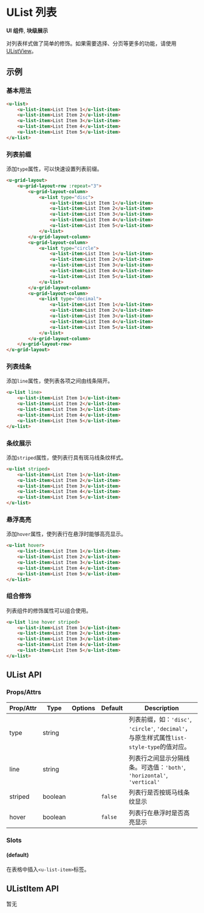 <!-- 该 README.md 根据 api.yaml 和 docs/*.md 自动生成，为了方便在 GitHub 和 NPM 上查阅。如需修改，请查看源文件 -->

# UList 列表

**UI 组件**, **块级展示**

对列表样式做了简单的修饰。如果需要选择、分页等更多的功能，请使用 [UListView](../u-list-view)。

## 示例
### 基本用法

``` html
<u-list>
    <u-list-item>List Item 1</u-list-item>
    <u-list-item>List Item 2</u-list-item>
    <u-list-item>List Item 3</u-list-item>
    <u-list-item>List Item 4</u-list-item>
    <u-list-item>List Item 5</u-list-item>
</u-list>
```

### 列表前缀

添加`type`属性，可以快速设置列表前缀。

``` html
<u-grid-layout>
    <u-grid-layout-row :repeat="3">
        <u-grid-layout-column>
            <u-list type="disc">
                <u-list-item>List Item 1</u-list-item>
                <u-list-item>List Item 2</u-list-item>
                <u-list-item>List Item 3</u-list-item>
                <u-list-item>List Item 4</u-list-item>
                <u-list-item>List Item 5</u-list-item>
            </u-list>
        </u-grid-layout-column>
        <u-grid-layout-column>
            <u-list type="circle">
                <u-list-item>List Item 1</u-list-item>
                <u-list-item>List Item 2</u-list-item>
                <u-list-item>List Item 3</u-list-item>
                <u-list-item>List Item 4</u-list-item>
                <u-list-item>List Item 5</u-list-item>
            </u-list>
        </u-grid-layout-column>
        <u-grid-layout-column>
            <u-list type="decimal">
                <u-list-item>List Item 1</u-list-item>
                <u-list-item>List Item 2</u-list-item>
                <u-list-item>List Item 3</u-list-item>
                <u-list-item>List Item 4</u-list-item>
                <u-list-item>List Item 5</u-list-item>
            </u-list>
        </u-grid-layout-column>
    </u-grid-layout-row>
</u-grid-layout>
```

### 列表线条

添加`line`属性，使列表各项之间由线条隔开。

``` html
<u-list line>
    <u-list-item>List Item 1</u-list-item>
    <u-list-item>List Item 2</u-list-item>
    <u-list-item>List Item 3</u-list-item>
    <u-list-item>List Item 4</u-list-item>
    <u-list-item>List Item 5</u-list-item>
</u-list>
```

### 条纹展示

添加`striped`属性，使列表行具有斑马线条纹样式。

``` html
<u-list striped>
    <u-list-item>List Item 1</u-list-item>
    <u-list-item>List Item 2</u-list-item>
    <u-list-item>List Item 3</u-list-item>
    <u-list-item>List Item 4</u-list-item>
    <u-list-item>List Item 5</u-list-item>
</u-list>
```

### 悬浮高亮

添加`hover`属性，使列表行在悬浮时能够高亮显示。

``` html
<u-list hover>
    <u-list-item>List Item 1</u-list-item>
    <u-list-item>List Item 2</u-list-item>
    <u-list-item>List Item 3</u-list-item>
    <u-list-item>List Item 4</u-list-item>
    <u-list-item>List Item 5</u-list-item>
</u-list>
```

### 组合修饰

列表组件的修饰属性可以组合使用。

``` html
<u-list line hover striped>
    <u-list-item>List Item 1</u-list-item>
    <u-list-item>List Item 2</u-list-item>
    <u-list-item>List Item 3</u-list-item>
    <u-list-item>List Item 4</u-list-item>
    <u-list-item>List Item 5</u-list-item>
</u-list>
```

## UList API
### Props/Attrs

| Prop/Attr | Type | Options | Default | Description |
| --------- | ---- | ------- | ------- | ----------- |
| type | string |  |  | 列表前缀，如：`'disc'`, `'circle'`, `'decimal'`，与原生样式属性`list-style-type`的值对应。 |
| line | string |  |  | 列表行之间显示分隔线条。可选值：`'both'`, `'horizontal'`, `'vertical'` |
| striped | boolean |  | `false` | 列表行是否按斑马线条纹显示 |
| hover | boolean |  | `false` | 列表行在悬浮时是否高亮显示 |

### Slots

#### (default)

在表格中插入`<u-list-item>`标签。

## UListItem API

暂无